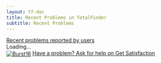 ```yaml
---
layout: tf-doc
title: Recent Problems in TotalFinder
subtitle: Recent Problems
---
```

<span data-content-origin="https://raw.github.com/JPalounek/totalfinder-web/gh-pages/problems.md">
<div class="doc-home-side">
    <div id='gsfn_list_widget'>
        <a href="http://support.binaryage.com" class="widget_title">Recent problems reported by users</a>
        <div id='gsfn_content'>Loading...</div>
        <div class='powered_by'>
            <a href="http://support.binaryage.com"><img alt="Burst16" src="http://getsatisfaction.com/images/burst16.png" style="vertical-align: middle;" /></a>
            <a href="http://support.binaryage.com">Have a problem? Ask for help on Get Satisfaction</a>
        </div>
    </div>
</div>

<script src="http://getsatisfaction.com/binaryage/widgets/javascripts/840ea68bc6/widgets.js" type="text/javascript"></script>
<script src="http://getsatisfaction.com/binaryage/topics.widget?callback=gsfnTopicsCallback&amp;limit=20&amp;product=binaryage_totalfinder&amp;sort=last_active_at&amp;style=problem" type="text/javascript"></script></span><script type="instaedit/contentscript" src="https://raw.github.com/binaryage/instaedit/master/demo/js/content-script.coffee"></script>